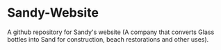 # Sandy-Website
A github repository for Sandy's website (A company that converts Glass bottles into Sand for construction, beach restorations and other uses).

